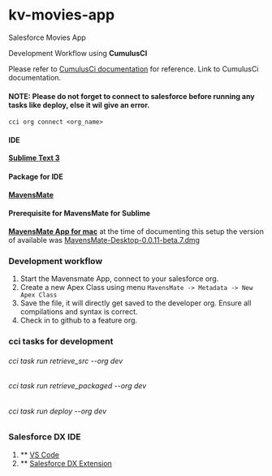 # kv-movies-app
Salesforce Movies App

Development Workflow using **CumulusCI**

Please refer to [CumulusCi documentation](http://cumulusci.readthedocs.io/en/latest/tutorial.html#part-1-installing-cumulusci) for reference. Link to CumulusCi documentation.

#### **NOTE:**  Please do not forget to connect to salesforce before running any tasks like deploy, else it wil give an error.
` cci org connect <org_name> `

#### IDE
**[Sublime Text 3](https://www.sublimetext.com/)**

#### Package for IDE
**[MavensMate](https://github.com/joeferraro/MavensMate-SublimeText)**

#### Prerequisite for MavensMate for Sublime
**[MavensMate App for mac](https://github.com/joeferraro/mavensmate-desktop/releases)**
at the time of documenting this setup the version of available was [MavensMate-Desktop-0.0.11-beta.7.dmg](https://github.com/joeferraro/MavensMate-Desktop/releases/download/v0.0.11-beta.7/MavensMate-Desktop-0.0.11-beta.7.dmg)

### Development workflow

1. Start the Mavensmate App, connect to your salesforce org.
2. Create a new Apex Class using menu ` MavensMate -> Metadata -> New Apex Class `
3. Save the file, it will directly get saved to the developer org. Ensure all compilations and syntax is correct.
4. Check in to github to a feature org.

### cci tasks for development

###### cci task run retrieve_src --org dev
###### cci task run retrieve_packaged --org dev
###### cci task run deploy --org dev


### Salesforce DX IDE
1. ** [VS Code](https://code.visualstudio.com/)
2. ** [Salesforce DX Extension](https://marketplace.visualstudio.com/items?itemName=salesforce.salesforcedx-vscode)


